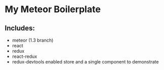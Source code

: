 # My Meteor Boilerplate
## Includes:
* meteor (1.3 branch)
* react
* redux
* react-redux
* redux-devtools enabled store and a single component to demonstrate
